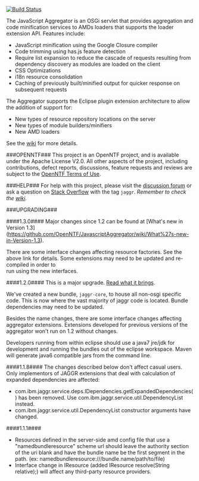 <!--
   (C) Copyright 2012, IBM Corporation

   Licensed under the Apache License, Version 2.0 (the "License");
   you may not use this file except in compliance with the License.
   You may obtain a copy of the License at

       http://www.apache.org/licenses/LICENSE-2.0

   Unless required by applicable law or agreed to in writing, software
   distributed under the License is distributed on an "AS IS" BASIS,
   WITHOUT WARRANTIES OR CONDITIONS OF ANY KIND, either express or implied.
   See the License for the specific language governing permissions and
   limitations under the License.
-->

[![Build Status](https://buildhive.cloudbees.com/job/OpenNTF/job/JavascriptAggregator/badge/icon)](https://buildhive.cloudbees.com/job/OpenNTF/job/JavascriptAggregator/)

The JavaScript Aggregator is an OSGi servlet that provides aggregation and code
minification services to AMDs loaders that supports the loader extension API.
Features include:

* JavaScript minification using the Google Closure compiler
* Code trimming using has.js feature detection
* Require list expansion to reduce the cascade of requests resulting from
  dependency discovery as modules are loaded on the client
* CSS Optimizations
* i18n resource consolidation
* Caching of previously built/minified output for quicker response on
  subsequent requests

The Aggregator supports the Eclipse plugin extension architecture to allow the
addition of support for:
* New types of resource repository locations on the server
* New types of module builders/minifiers
* New AMD loaders

See the [wiki](https://github.com/OpenNTF/JavascriptAggregator/wiki) for more
details.

###OPENNTF###
This project is an OpenNTF project, and is available under the Apache License
V2.0. All other aspects of the project, including contributions, defect
reports, discussions, feature requests and reviews are subject to the
[OpenNTF Terms of Use](http://openntf.org/Internal/home.nsf/dx/Terms_of_Use).

###HELP###
For help with this project, please visit the 
[discussion forum](https://groups.google.com/forum/?fromgroups#!forum/jaggr) or
ask a question on [Stack Overflow](http://stackoverflow.com/) with the tag 
`jaggr`. *Remember to check the 
[wiki](https://github.com/OpenNTF/JavascriptAggregator/wiki).*

###UPGRADING###

####1.3.0####
Major changes since 1.2 can be found at [What's new in Version 1.3]
(https://github.com/OpenNTF/JavascriptAggregator/wiki/What%27s-new-in-Version-1.3).

There are some interface changes affecting resource factories.  See the above link
for details.  Some extensions may need to be updated and re-compiled in order to  
run using the new interfaces.

####1.2.0####
This is a major upgrade.  [Read what it brings](https://github.com/OpenNTF/JavascriptAggregator/wiki/What%27s-new-in-Version-1.2).

We've created a new bundle, `jaggr-core`, to house all non-osgi specific code.
This is now where the vast majority of jaggr code is located. Bundle 
dependencies may need to be updated.

Besides the name changes, there are some interface changes affecting aggregator
extensions.  Extensions developed for previous versions of the aggregator won't
run on 1.2 without changes.

Developers running from within eclipse should use a java7 jre/jdk for 
development and running the bundles out of the eclipse workspace. Maven will 
generate java6 compatible jars from the command line.  

####1.1.8####
The changes described below don't affect casual users. Only implementors of
JAGGR extensions that deal with calculation of expanded dependencies are 
affected:

* com.ibm.jaggr.service.deps.IDependencies.getExpandedDependencies() has been
  removed. Use com.ibm.jaggr.service.util.DependencyList instead.
* com.ibm.jaggr.service.util.DependencyList constructor arguments have changed.

####1.1.1####
* Resources defined in the server-side amd config file that use a 
  "namedbundleresource" scheme url should leave the authority section of the
  uri blank and have the bundle name be the first segment in the path. 
  (ex: namedbundleresource:///bundle.name/path/to/file)
* Interface change in IResource (added IResource resolve(String relative);) 
  will affect any third-party resource providers.

